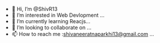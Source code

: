 - 👋 Hi, I’m @ShivR13
- 👀 I’m interested in Web Devlopment ...
- 🌱 I’m currently learning Reacjs...
- 💞️ I’m looking to collaborate on ...
- 📫 How to reach me :shivaneeratnaparkhi13@gmail.com ...

<!---
ShivR13/ShivR13 is a ✨ special ✨ repository because its `README.md` (this file) appears on your GitHub profile.
You can click the Preview link to take a look at your changes.
--->
